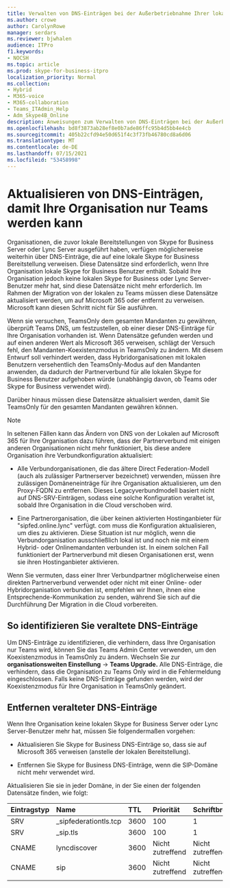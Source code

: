 ```yaml
---
title: Verwalten von DNS-Einträgen bei der Außerbetriebnahme Ihrer lokalen Umgebung
ms.author: crowe
author: CarolynRowe
manager: serdars
ms.reviewer: bjwhalen
audience: ITPro
f1.keywords:
- NOCSH
ms.topic: article
ms.prod: skype-for-business-itpro
localization_priority: Normal
ms.collection:
- Hybrid
- M365-voice
- M365-collaboration
- Teams_ITAdmin_Help
- Adm_Skype4B_Online
description: Anweisungen zum Verwalten von DNS-Einträgen bei der Außerbetriebnahme Ihrer lokalen Skype for Business Umgebung.
ms.openlocfilehash: bd8f3873ab28ef8e0b7ade86ffc95b4d5bb4e4cb
ms.sourcegitcommit: 405b22cfd94e50d651f4c3f73fb46780cd8a6d06
ms.translationtype: MT
ms.contentlocale: de-DE
ms.lasthandoff: 07/15/2021
ms.locfileid: "53458998"
---
```

# <a name="update-dns-entries-to-enable-your-organization-to-be-all-teams-only"></a>Aktualisieren von DNS-Einträgen, damit Ihre Organisation nur Teams werden kann

Organisationen, die zuvor lokale Bereitstellungen von Skype for Business Server oder Lync Server ausgeführt haben, verfügen möglicherweise weiterhin über DNS-Einträge, die auf eine lokale Skype for Business Bereitstellung verweisen. Diese Datensätze sind erforderlich, wenn Ihre Organisation lokale Skype for Business Benutzer enthält. Sobald Ihre Organisation jedoch keine lokalen Skype for Business oder Lync Server-Benutzer mehr hat, sind diese Datensätze nicht mehr erforderlich. Im Rahmen der Migration von der lokalen zu Teams müssen diese Datensätze aktualisiert werden, um auf Microsoft 365 oder entfernt zu verweisen. Microsoft kann diesen Schritt nicht für Sie ausführen.

Wenn sie versuchen, TeamsOnly dem gesamten Mandanten zu gewähren, überprüft Teams DNS, um festzustellen, ob einer dieser DNS-Einträge für Ihre Organisation vorhanden ist. Wenn Datensätze gefunden werden und auf einen anderen Wert als Microsoft 365 verweisen, schlägt der Versuch fehl, den Mandanten-Koexistenzmodus in TeamsOnly zu ändern. Mit diesem Entwurf soll verhindert werden, dass Hybridorganisationen mit lokalen Benutzern versehentlich den TeamsOnly-Modus auf den Mandanten anwenden, da dadurch der Partnerverbund für alle lokalen Skype for Business Benutzer aufgehoben würde (unabhängig davon, ob Teams oder Skype for Business verwendet wird).

Darüber hinaus müssen diese Datensätze aktualisiert werden, damit Sie TeamsOnly für den gesamten Mandanten gewähren können.

> [!Note] 
> In seltenen Fällen kann das Ändern von DNS von der Lokalen auf Microsoft 365 für Ihre Organisation dazu führen, dass der Partnerverbund mit einigen anderen Organisationen nicht mehr funktioniert, bis diese andere Organisation ihre Verbundkonfiguration aktualisiert:
>
> - Alle Verbundorganisationen, die das ältere Direct Federation-Modell (auch als zulässiger Partnerserver bezeichnet) verwenden, müssen ihre zulässigen Domäneneinträge für ihre Organisation aktualisieren, um den Proxy-FQDN zu entfernen. Dieses Legacyverbundmodell basiert nicht auf DNS-SRV-Einträgen, sodass eine solche Konfiguration veraltet ist, sobald Ihre Organisation in die Cloud verschoben wird.
> 
> - Eine Partnerorganisation, die über keinen aktivierten Hostinganbieter für "sipfed.online.lync" verfügt. <span> com muss die Konfiguration aktualisieren, um dies zu aktivieren. Diese Situation ist nur möglich, wenn die Verbundorganisation ausschließlich lokal ist und noch nie mit einem Hybrid- oder Onlinemandanten verbunden ist. In einem solchen Fall funktioniert der Partnerverbund mit diesen Organisationen erst, wenn sie ihren Hostinganbieter aktivieren.
>
> Wenn Sie vermuten, dass einer Ihrer Verbundpartner möglicherweise einen direkten Partnerverbund verwendet oder nicht mit einer Online- oder Hybridorganisation verbunden ist, empfehlen wir Ihnen, ihnen eine Entsprechende-Kommunikation zu senden, während Sie sich auf die Durchführung Der Migration in die Cloud vorbereiten.

## <a name="how-to-identify-stale-dns-records"></a>So identifizieren Sie veraltete DNS-Einträge

Um DNS-Einträge zu identifizieren, die verhindern, dass Ihre Organisation nur Teams wird, können Sie das Teams Admin Center verwenden, um den Koexistenzmodus in TeamsOnly zu ändern. Wechseln Sie zur **organisationsweiten Einstellung**  ->  **Teams Upgrade.** Alle DNS-Einträge, die verhindern, dass die Organisation zu Teams Only wird in die Fehlermeldung eingeschlossen.  Falls keine DNS-Einträge gefunden werden, wird der Koexistenzmodus für Ihre Organisation in TeamsOnly geändert. 

## <a name="how-to-remove-stale-dns-records"></a>Entfernen veralteter DNS-Einträge

Wenn Ihre Organisation keine lokalen Skype for Business Server oder Lync Server-Benutzer mehr hat, müssen Sie folgendermaßen vorgehen:

- Aktualisieren Sie Skype for Business DNS-Einträge so, dass sie auf Microsoft 365 verweisen (anstelle der lokalen Bereitstellung).

- Entfernen Sie Skype for Business DNS-Einträge, wenn die SIP-Domäne nicht mehr verwendet wird. 

Aktualisieren Sie sie in jeder Domäne, in der Sie einen der folgenden Datensätze finden, wie folgt:

| Eintragstyp | Name | TTL | Priorität | Schriftbreite | Port | Wert |
| :-----| :-----| :---- | :-----| :-----| :-----| :-----|
| SRV | _sipfederationtls.tcp | 3600 |  100 | 1 | 5061  | sipfed.online.lync.com |
| SRV | _sip.tls | 3600  | 100 |    1   | 443   | sipdir.online.lync.com |
| CNAME | lyncdiscover |    3600 |  Nicht zutreffend |   Nicht zutreffend |   Nicht zutreffend |   webdir.online.lync.com |
| CNAME |   sip | 3600 |    Nicht zutreffend |   Nicht zutreffend  | Nicht zutreffend |    sipdir.online.lync.com |
|||||||




